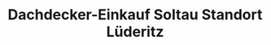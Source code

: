 ---
title: "Dachdecker-Einkauf Soltau Standort Lüderitz"
url: /tangerhuette/dachdecker-einkauf-soltau-standort-luederitz/
shop: Baustoffe
---